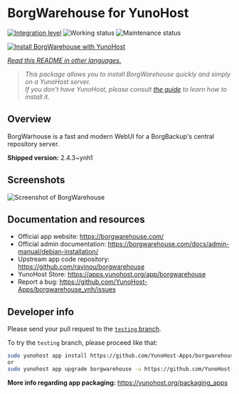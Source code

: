 <!--
N.B.: This README was automatically generated by <https://github.com/YunoHost/apps/tree/master/tools/readme_generator>
It shall NOT be edited by hand.
-->

# BorgWarehouse for YunoHost

[![Integration level](https://apps.yunohost.org/badge/integration/borgwarehouse)](https://ci-apps.yunohost.org/ci/apps/borgwarehouse/)
![Working status](https://apps.yunohost.org/badge/state/borgwarehouse)
![Maintenance status](https://apps.yunohost.org/badge/maintained/borgwarehouse)

[![Install BorgWarehouse with YunoHost](https://install-app.yunohost.org/install-with-yunohost.svg)](https://install-app.yunohost.org/?app=borgwarehouse)

*[Read this README in other languages.](./ALL_README.md)*

> *This package allows you to install BorgWarehouse quickly and simply on a YunoHost server.*  
> *If you don't have YunoHost, please consult [the guide](https://yunohost.org/install) to learn how to install it.*

## Overview

BorgWarhouse is a fast and modern WebUI for a BorgBackup's central repository server. 


**Shipped version:** 2.4.3~ynh1

## Screenshots

![Screenshot of BorgWarehouse](./doc/screenshots/screenshot.png)

## Documentation and resources

- Official app website: <https://borgwarehouse.com/>
- Official admin documentation: <https://borgwarehouse.com/docs/admin-manual/debian-installation/>
- Upstream app code repository: <https://github.com/ravinou/borgwarehouse>
- YunoHost Store: <https://apps.yunohost.org/app/borgwarehouse>
- Report a bug: <https://github.com/YunoHost-Apps/borgwarehouse_ynh/issues>

## Developer info

Please send your pull request to the [`testing` branch](https://github.com/YunoHost-Apps/borgwarehouse_ynh/tree/testing).

To try the `testing` branch, please proceed like that:

```bash
sudo yunohost app install https://github.com/YunoHost-Apps/borgwarehouse_ynh/tree/testing --debug
or
sudo yunohost app upgrade borgwarehouse -u https://github.com/YunoHost-Apps/borgwarehouse_ynh/tree/testing --debug
```

**More info regarding app packaging:** <https://yunohost.org/packaging_apps>
